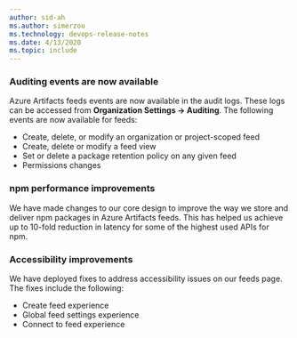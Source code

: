 ```yaml
---
author: sid-ah
ms.author: simerzou
ms.technology: devops-release-notes
ms.date: 4/13/2020
ms.topic: include
---
```


### Auditing events are now available

Azure Artifacts feeds events are now available in the audit
logs. These logs can be accessed from **Organization Settings -&gt; Auditing**.
The following events are now available for feeds:

* Create, delete, or modify an organization or
  project-scoped feed
* Create, delete or modify a feed view
* Set or delete a package retention policy on any
  given feed
* Permissions changes

### npm performance improvements

We have made changes to our core design to improve the way we store and deliver npm packages in Azure Artifacts feeds. This has helped us achieve up to 10-fold reduction in latency for some of the highest used APIs for npm.

### Accessibility improvements

We have deployed fixes to address accessibility issues
on our feeds page. The fixes include the following:

* Create feed experience
* Global feed settings experience
* Connect to feed experience
